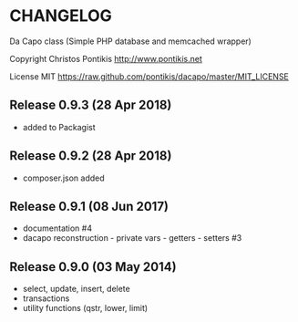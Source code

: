 CHANGELOG
========

Da Capo class (Simple PHP database and memcached wrapper)

Copyright Christos Pontikis http://www.pontikis.net

License MIT https://raw.github.com/pontikis/dacapo/master/MIT_LICENSE


Release 0.9.3 (28 Apr 2018)
---------------------------
* added to Packagist

Release 0.9.2 (28 Apr 2018)
---------------------------
* composer.json added

Release 0.9.1 (08 Jun 2017)
---------------------------
* documentation #4
* dacapo reconstruction - private vars - getters - setters #3

Release 0.9.0 (03 May 2014)
---------------------------
* select, update, insert, delete
* transactions
* utility functions (qstr, lower, limit)
